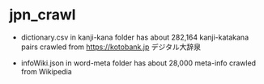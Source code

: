 # jpn_crawl

- dictionary.csv in kanji-kana folder has about 282,164 kanji-katakana pairs crawled from https://kotobank.jp デジタル大辞泉

- infoWiki.json in word-meta folder has about 28,000 meta-info crawled from Wikipedia